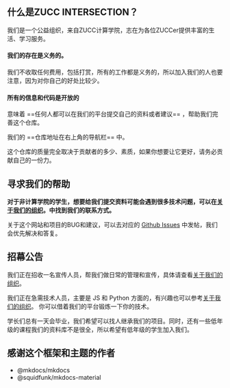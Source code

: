 ## 什么是ZUCC INTERSECTION？

我们是一个公益组织，来自ZUCC计算学院，志在为各位ZUCCer提供丰富的生活、学习服务。

#### 我们的存在是义务的。

我们不收取任何费用，包括打赏，所有的工作都是义务的，所以加入我们的人也要注意，因为对你自己的好处比较少。

#### 所有的信息和代码是开放的
  
意味着 ==任何人都可以在我们的平台提交自己的资料或者建议== ，帮助我们完善这个仓库。

我们的 ==仓库地址在右上角的导航栏== 中。

这个仓库的质量完全取决于贡献者的多少、素质，如果你想要让它更好，请务必贡献自己的一份力。

## 寻求我们的帮助
  
**对于非计算学院的学生，想要给我们提交资料可能会遇到很多技术问题，可以在[关于我们的组织](./about.md)。中找到我们的联系方式。**

关于这个网站和项目的BUG和建议，可以去对应的 [Github Issues](https://github.com/lifeInZUCC/ZUCC-intersection/issues) 中发帖，我们会优先解决和答复。

## 招幕公告

我们正在招收一名宣传人员，帮我们做日常的管理和宣传，具体请查看[关于我们的组织](./about.md)。

我们正在急需技术人员，主要是 JS 和 Python 方面的，有兴趣也可以参考[关于我们的组织](./about.md)。 你可以借着我们的平台锻炼一下你的技术。

学长们总有一天会毕业，我们希望可以找人继承我们的项目。同时，还有一些低年级的课程我们的资料库不是很全，所以希望有低年级的学生加入我们。

## 感谢这个框架和主题的作者

- @mkdocs/mkdocs
- @squidfunk/mkdocs-material